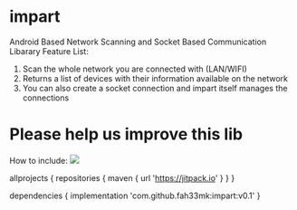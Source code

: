 # impart

 Android Based Network Scanning and Socket Based Communication Libarary
 Feature List:
 1. Scan the whole network you are connected with (LAN/WIFI)
 2. Returns a list of devices with their information available on the network
 3. You can also create a socket connection and impart itself manages the connections
 
 
 # Please help us improve this lib

How to include: [![](https://jitpack.io/v/fah33mk/impart.svg)](https://jitpack.io/#fah33mk/impart)

allprojects {
	repositories {
	maven { url 'https://jitpack.io' }
	}
}
  
dependencies {
	implementation 'com.github.fah33mk:impart:v0.1'
}
  
 
